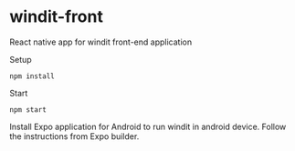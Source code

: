 # windit-front
React native app for windit front-end application

Setup

```
npm install
```

Start

```
npm start
```

Install Expo application for Android to run windit in android device. Follow the instructions from Expo builder.

